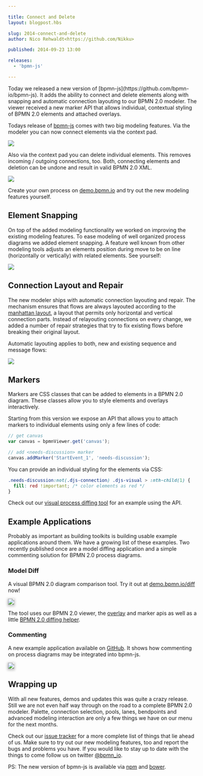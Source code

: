 ```yaml
---

title: Connect and Delete
layout: blogpost.hbs

slug: 2014-connect-and-delete
author: Nico Rehwaldt<https://github.com/Nikku>

published: 2014-09-23 13:00

releases:
  - 'bpmn-js'

---
```


<p class="introduction">
  Today we released a new version of [bpmn-js](https://github.com/bpmn-io/bpmn-js).
  It adds the ability to connect and delete elements along with snapping and automatic connection layouting to our BPMN 2.0 modeler.
  The viewer received a new marker API that allows individual, contextual styling of BPMN 2.0 elements and attached overlays.
</p>

<!-- continue -->


Todays release of [bpmn-js](https://github.com/bpmn-io/bpmn-js) comes with two big modeling features. Via the modeler you can now connect elements via the context pad.

<div class="figure">
  <img src="{{ assets }}/attachments/blog/2014/007-connect.gif">
</div>

Also via the context pad you can delete individual elements. This removes incoming / outgoing connections, too.
Both, connecting elements and deletion can be undone and result in valid BPMN 2.0 XML.

<div class="figure">
  <img src="{{ assets }}/attachments/blog/2014/007-delete.gif">
</div>

Create your own process on [demo.bpmn.io](http://demo.bpmn.io/new) and try out the new modeling features yourself.


## Element Snapping

On top of the added modeling functionality we worked on improving the existing modeling features.
To ease modeling of well organized process diagrams we added element snapping.
A feature well known from other modeling tools adjusts an elements position during move to be on line (horizontally or vertically) with related elements. See yourself:

<div class="figure">
  <img src="{{ assets }}/attachments/blog/2014/007-snapline.gif">
</div>


## Connection Layout and Repair

The new modeler ships with automatic connection layouting and repair.
The mechanism ensures that flows are always layouted according to the [manhattan layout](https://www.google.com/maps/place/Manhattan,+New+York,+NY/@40.7577612,-73.9796594,15z/data=!4m2!3m1!1s0x89c2588f046ee661:0xa0b3281fcecc08c), a layout that permits only horizontal and vertical connection parts.
Instead of relayouting connections on every change, we added a number of repair strategies that try to fix existing flows before breaking their original layout.

Automatic layouting applies to both, new and existing sequence and message flows:

<div class="figure">
  <img src="{{ assets }}/attachments/blog/2014/007-layout.gif">
</div>


## Markers

Markers are CSS classes that can be added to elements in a BPMN 2.0 diagram.
These classes allow you to style elements and overlays interactively.

Starting from this version we expose an API that allows you to attach markers to individual elements using only a few lines of code:

```javascript
// get canvas
var canvas = bpmnViewer.get('canvas');

// add <needs-discussion> marker
canvas.addMarker('StartEvent_1', 'needs-discussion');
```

You can provide an individual styling for the elements via CSS:

```css
.needs-discussion:not(.djs-connection) .djs-visual > :nth-child(1) {
  fill: red !important; /* color elements as red */
}
```

Check out our [visual process diffing tool](http://demo.bpmn.io/diff) for an example using the API.


## Example Applications

Probably as important as building toolkits is building usable example applications around them.
We have a growing list of these examples. Two recently published once are a model diffing application and a simple commenting solution for BPMN 2.0 process diagrams.


### Model Diff

A visual BPMN 2.0 diagram comparison tool. Try it out at [demo.bpmn.io/diff](http://demo.bpmn.io/diff) now!

<div class="figure">
  <a href="http://demo.bpmn.io/diff">
    <img style="box-shadow: 0px 2px 6px 2px #C2C2C2; max-width: 70%"
         src="{{ assets }}/attachments/blog/2014/007-diff.png">
  </a>
</div>

The tool uses our BPMN 2.0 viewer, the [overlay](http://bpmn.io/blog/posts/2014-overlays-and-more-modeling.html#overlays) and marker apis as well as a little [BPMN 2.0 diffing helper](https://github.com/bpmn-io/bpmn-js-differ).


### Commenting

A new example application available on [GitHub](https://github.com/bpmn-io/bpmn-js-examples/tree/master/commenting).
It shows how commenting on process diagrams may be integrated into bpmn-js.

<div class="figure">
  <a href="{{ assets }}/attachments/blog/2014/007-comments.png">
    <img style="box-shadow: 0px 2px 6px 2px #C2C2C2; max-width: 70%"
         src="{{ assets }}/attachments/blog/2014/007-comments.png">
  </a>
</div>


## Wrapping up

With all new features, demos and updates this was quite a crazy release. Still we are not even half way through on the road to a complete BPMN 2.0 modeler. Palette, connection selection, pools, lanes, bendpoints and advanced modeling interaction are only a few things we have on our menu for the next months.

Check out our [issue tracker](https://github.com/bpmn-io/bpmn-js/issues) for a more complete list of things that lie ahead of us. Make sure to try out our new modeling features, too and report the bugs and problems you have. If you would like to stay up to date with the things to come follow us on twitter [@bpmn_io](https://twitter.com/bpmn_io).


PS: The new version of bpmn-js is available via [npm](http://npmjs.org/bpmn-js) and [bower](https://github.com/bpmn-io/bower-bpmn-js).
